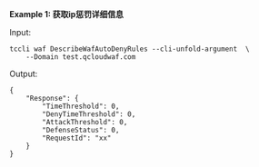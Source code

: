 **Example 1: 获取ip惩罚详细信息**



Input: 

```
tccli waf DescribeWafAutoDenyRules --cli-unfold-argument  \
    --Domain test.qcloudwaf.com
```

Output: 
```
{
    "Response": {
        "TimeThreshold": 0,
        "DenyTimeThreshold": 0,
        "AttackThreshold": 0,
        "DefenseStatus": 0,
        "RequestId": "xx"
    }
}
```

